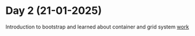 # Day 2 (21-01-2025)
Introduction to bootstrap and learned about container and grid system
[work](https://esingh03.github.io/Full_Stack_Training/Day%202/index.html)
